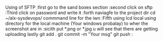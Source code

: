 Using of SFTP
:first go to the sand boxes section
:second click on sftp
:Third click on password and write it 
:forth naviagfe to the project dir cd ~/alx-sysdevops/ commmand line for the iwn 
:Fifth using lcd local using directory for the local machine (Your windows probalay) to wher the screenshot are in
:sicith put *.png or *.jpg u will see that   there are getting uploading 
lastly git add . git commit -m "Your msg" git push
:
